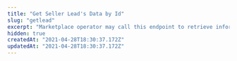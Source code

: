 ```yaml
---
title: "Get Seller Lead's Data by Id"
slug: "getlead"
excerpt: "Marketplace operator may call this endpoint to retrieve information about a specific seller invited to the Seller Portal, by searching through their `Id`. To know the chosen Seller's ID, marketplace operators can count on the *List All Sellers* endpoint's response as well. Each seller listed includes the following information: \n\n- `id` \n\n- `createdAt` \n\n- `status` \n\n- `isConnected` \n\n- `sellerEmail` \n\n- `sellerName` \n\n- `salesChannel` \n\n- `email`"
hidden: true
createdAt: "2021-04-28T18:30:37.172Z"
updatedAt: "2021-04-28T18:30:37.172Z"
---
```

